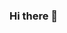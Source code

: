 ### Hi there 👋

<!--
**Rukh-commits/Rukh-commits** is a ✨ _special_ ✨ repository because its `README.md` (this file) appears on your GitHub profile.

Here are some ideas to get you started:

- 👂 My name is Mahrukh.
- 🔭 I’m currently working on ...
- 🌱 I’m currently learning ...
- 👯 I’m looking to collaborate on ...
- 🤔 I’m looking for help with ...
- 💬 Ask me about ...
- 📫 How to reach me: ...
- ⚡ Fun fact: ...
-->
